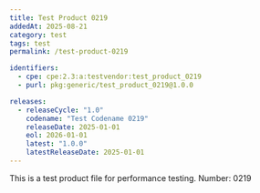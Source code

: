 ```yaml
---
title: Test Product 0219
addedAt: 2025-08-21
category: test
tags: test
permalink: /test-product-0219

identifiers:
  - cpe: cpe:2.3:a:testvendor:test_product_0219
  - purl: pkg:generic/test_product_0219@1.0.0

releases:
  - releaseCycle: "1.0"
    codename: "Test Codename 0219"
    releaseDate: 2025-01-01
    eol: 2026-01-01
    latest: "1.0.0"
    latestReleaseDate: 2025-01-01
---
```


This is a test product file for performance testing. Number: 0219
